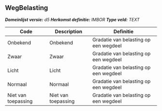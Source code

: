﻿## WegBelasting

*__Domeinlijst versie:__ d5*
*__Herkomst definitie:__ IMBOR*
*__Type veld:__ TEXT*

|__Code__ |__Description__ |__Definitie__	|
|	---	|	---	|   ---	| 
| Onbekend | Onbekend | Gradatie van belasting op een wegdeel |
| Zwaar | Zwaar | Gradatie van belasting op een wegdeel |
| Licht | Licht | Gradatie van belasting op een wegdeel |
| Normaal | Normaal | Gradatie van belasting op een wegdeel |
| Niet van toepassing | Niet van toepassing | Gradatie van belasting op een wegdeel |
